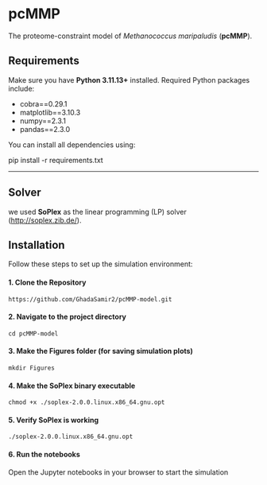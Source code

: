 # pcMMP

The proteome-constraint model of *Methanococcus maripaludis* (**pcMMP**). 

## Requirements

Make sure you have **Python 3.11.13+** installed. Required Python packages include:

- cobra==0.29.1  
- matplotlib==3.10.3  
- numpy==2.3.1  
- pandas==2.3.0  

You can install all dependencies using:

  pip install -r requirements.txt

---
## Solver
we used  **SoPlex** as the linear programming (LP) solver (http://soplex.zib.de/).

## Installation

Follow these steps to set up the simulation environment:

#### 1. Clone the Repository

    https://github.com/GhadaSamir2/pcMMP-model.git

#### 2. Navigate to the project directory
    cd pcMMP-model
#### 3. Make the Figures folder (for saving simulation plots)
    mkdir Figures
   
#### 4. Make the SoPlex binary executable
    chmod +x ./soplex-2.0.0.linux.x86_64.gnu.opt
#### 5. Verify SoPlex is working
    ./soplex-2.0.0.linux.x86_64.gnu.opt

#### 6. Run the notebooks
Open the Jupyter notebooks in your browser to start the simulation


